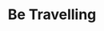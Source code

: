 ---
layout: simple-page
title: Be Travelling
permalink: /be-Travelling/
breadcrumb: Temasek Polytechnic
---